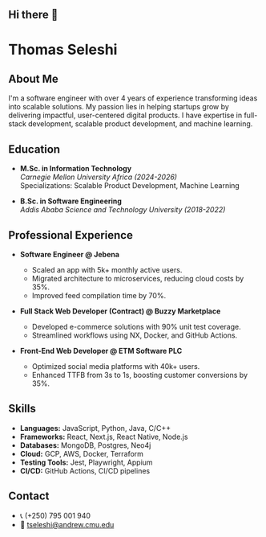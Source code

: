 ## Hi there 👋

<!--
**tomtom260/tomtom260** is a ✨ _special_ ✨ repository because its `README.md` (this file) appears on your GitHub profile.

Here are some ideas to get you started:

- 🔭 I’m currently working on ...
- 🌱 I’m currently learning ...
- 👯 I’m looking to collaborate on ...
- 🤔 I’m looking for help with ...
- 💬 Ask me about ...
- 📫 How to reach me: ...
- 😄 Pronouns: ...
- ⚡ Fun fact: ...
-->

# Thomas Seleshi

## About Me
I'm a software engineer with over 4 years of experience transforming ideas into scalable solutions. My passion lies in helping startups grow by delivering impactful, user-centered digital products. I have expertise in full-stack development, scalable product development, and machine learning.

## Education
- **M.Sc. in Information Technology**  
  *Carnegie Mellon University Africa (2024-2026)*  
  Specializations: Scalable Product Development, Machine Learning

- **B.Sc. in Software Engineering**  
  *Addis Ababa Science and Technology University (2018-2022)*

## Professional Experience
- **Software Engineer @ Jebena**  
  - Scaled an app with 5k+ monthly active users.  
  - Migrated architecture to microservices, reducing cloud costs by 35%.  
  - Improved feed compilation time by 70%.

- **Full Stack Web Developer (Contract) @ Buzzy Marketplace**  
  - Developed e-commerce solutions with 90% unit test coverage.  
  - Streamlined workflows using NX, Docker, and GitHub Actions.

- **Front-End Web Developer @ ETM Software PLC**  
  - Optimized social media platforms with 40k+ users.  
  - Enhanced TTFB from 3s to 1s, boosting customer conversions by 35%.

## Skills
- **Languages:** JavaScript, Python, Java, C/C++  
- **Frameworks:** React, Next.js, React Native, Node.js  
- **Databases:** MongoDB, Postgres, Neo4j  
- **Cloud:** GCP, AWS, Docker, Terraform  
- **Testing Tools:** Jest, Playwright, Appium  
- **CI/CD:** GitHub Actions, CI/CD pipelines

## Contact
- 📞 (+250) 795 001 940  
- 📧 tseleshi@andrew.cmu.edu
